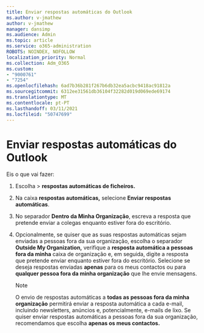 ```yaml
---
title: Enviar respostas automáticas do Outlook
ms.author: v-jmathew
author: v-jmathew
manager: dansimp
ms.audience: Admin
ms.topic: article
ms.service: o365-administration
ROBOTS: NOINDEX, NOFOLLOW
localization_priority: Normal
ms.collection: Adm_O365
ms.custom:
- "9000761"
- "7254"
ms.openlocfilehash: 6ad7b36b281f267b6db32ea5acbc9418ac91812a
ms.sourcegitcommit: 6312ee31561db36104f32282d019d069ede69174
ms.translationtype: MT
ms.contentlocale: pt-PT
ms.lasthandoff: 03/11/2021
ms.locfileid: "50747699"
---
```

# <a name="send-automatic-replies-from-outlook"></a>Enviar respostas automáticas do Outlook

Eis o que vai fazer:

1. Escolha   >  **respostas automáticas de ficheiros.**
2. Na caixa **respostas automáticas,** selecione **Enviar respostas automáticas**.
3. No separador **Dentro da Minha Organização**, escreva a resposta que pretende enviar a colegas enquanto estiver fora do escritório.
4. Opcionalmente, se quiser que as suas respostas automáticas sejam enviadas a pessoas fora da sua organização, escolha o separador **Outside My Organization,** verifique a **resposta automática a pessoas fora da minha** caixa de organização e, em seguida, digite a resposta que pretende enviar enquanto estiver fora do escritório. Selecione se deseja respostas enviadas **apenas** para os meus contactos ou para **qualquer pessoa fora da minha organização** que lhe envie mensagens.

    > [!NOTE]
    > O envio de respostas automáticas a **todas as pessoas fora da minha organização** permitirá enviar a resposta automática a cada e-mail, incluindo newsletters, anúncios e, potencialmente, e-mails de lixo. Se quiser enviar respostas automáticas a pessoas fora da sua organização, recomendamos que escolha **apenas os meus contactos.**
